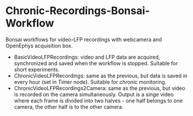 # Chronic-Recordings-Bonsai-Workflow

Bonsai workflows for video-LFP recordings with webcamera and OpenEphys acquisition box. 
* BasicVideoLFPRecordings: video and LFP data are acquired, synchronized and saved when the workflow is stopped. Suitable for short experiments.
* ChronicVideoLFPRecordings: same as the previous, but data is saved in every hour (set in Timer node). Suitable for chronic monitoring.
* ChronicVideoLFPRecordings2Camera: same as the previous, but video is recorded on the camera simultaneously. Output is a singe video where each frame is divided into two halves - one half belongs to one camera, the other half is to the other camera.
